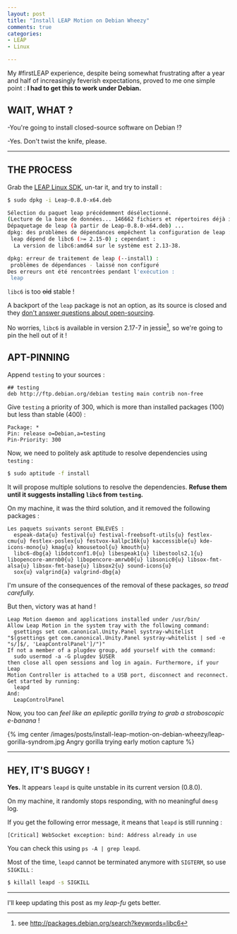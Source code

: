 ```yaml
---
layout: post
title: "Install LEAP Motion on Debian Wheezy"
comments: true
categories:
- LEAP
- Linux

---
```


My #firstLEAP experience, despite being somewhat frustrating after a year and half
of increasingly feverish expectations, proved to me one simple point :
**I had to get this to work under Debian.**

WAIT, WHAT ?
------------

-You're going to install closed-source software on Debian !?

-Yes. Don't twist the knife, please.

---

THE PROCESS
-----------

Grab the [LEAP Linux SDK](https://developer.leapmotion.com/downloads), un-tar it, and try to install :

``` bash OH NOES
$ sudo dpkg -i Leap-0.8.0-x64.deb

Sélection du paquet leap précédemment désélectionné.
(Lecture de la base de données... 146662 fichiers et répertoires déjà installés.)
Dépaquetage de leap (à partir de Leap-0.8.0-x64.deb) ...
dpkg: des problèmes de dépendances empêchent la configuration de leap :
 leap dépend de libc6 (>= 2.15-0) ; cependant :
  La version de libc6:amd64 sur le système est 2.13-38.

dpkg: erreur de traitement de leap (--install) :
 problèmes de dépendances - laissé non configuré
Des erreurs ont été rencontrées pendant l'exécution :
 leap
```

`libc6` is too ~~old~~ stable !

A backport of the `leap` package is not an option, as its source is closed and they [don't answer questions about open-sourcing](https://forums.leapmotion.com/showthread.php?527-Open-source-SDK-software).

No worries, `libc6` is available in version 2.17-7 in jessie[^1], so we're going to pin the hell out of it !

APT-PINNING
-----------

Append `testing` to your sources :

``` text /etc/apt/sources.list
## testing          
deb http://ftp.debian.org/debian testing main contrib non-free
```

Give `testing` a priority of 300, which is more than installed packages (100) but less than stable (400) :

``` text /etc/apt/preferences.d/testing (new file)
Package: *
Pin: release o=Debian,a=testing
Pin-Priority: 300
```

Now, we need to politely ask aptitude to resolve dependencies using `testing` :

``` bash
$ sudo aptitude -f install
```

It will propose multiple solutions to resolve the dependencies.
**Refuse them until it suggests installing `libc6` from `testing`.**

On my machine, it was the third solution, and it removed the following packages :

```
Les paquets suivants seront ENLEVÉS : 
  espeak-data{u} festival{u} festival-freebsoft-utils{u} festlex-cmu{u} festlex-poslex{u} festvox-kallpc16k{u} kaccessible{u} kde-icons-mono{u} kmag{u} kmousetool{u} kmouth{u} 
  libc6-dbg{a} libdotconf1.0{u} libespeak1{u} libestools2.1{u} libopencore-amrnb0{u} libopencore-amrwb0{u} libsonic0{u} libsox-fmt-alsa{u} libsox-fmt-base{u} libsox2{u} sound-icons{u} 
  sox{u} valgrind{a} valgrind-dbg{a} 
```

I'm unsure of the consequences of the removal of these packages, _so tread carefully._

But then, victory was at hand !

``` text
Leap Motion daemon and applications installed under /usr/bin/
Allow Leap Motion in the system tray with the following command:
  gsettings set com.canonical.Unity.Panel systray-whitelist "$(gsettings get com.canonical.Unity.Panel systray-whitelist | sed -e "s/]$/, 'LeapControlPanel']/")"
If not a member of a plugdev group, add yourself with the command:
  sudo usermod -a -G plugdev $USER
then close all open sessions and log in again. Furthermore, if your Leap
Motion Controller is attached to a USB port, disconnect and reconnect.
Get started by running:
  leapd
And:
  LeapControlPanel
```

Now, you too can *feel like an epileptic gorilla trying to grab a stroboscopic e-banana* !

{% img center /images/posts/install-leap-motion-on-debian-wheezy/leap-gorilla-syndrom.jpg Angry gorilla trying early motion capture %}

---

HEY, IT'S BUGGY !
-----------------

**Yes.** It appears `leapd` is quite unstable in its current version (0.8.0).

On my machine, it randomly stops responding, with no meaningful `dmesg` log.

If you get the following error message, it means that `leapd` is still running :

```
[Critical] WebSocket exception: bind: Address already in use
```

You can check this using `ps -A | grep leapd`.

Most of the time, `leapd` cannot be terminated anymore with `SIGTERM`, so use `SIGKILL` :

``` bash ...sigh...
$ killall leapd -s SIGKILL
```

---

I'll keep updating this post as my _leap-fu_ gets better.


[^1]: see http://packages.debian.org/search?keywords=libc6